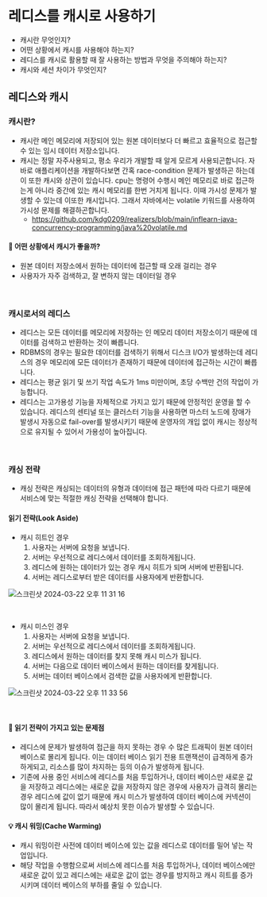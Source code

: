 # 레디스를 캐시로 사용하기

- 캐시란 무엇인지?
- 어떤 상황에서 캐시를 사용해야 하는지?
- 레디스를 캐시로 활용할 때 잘 사용하는 방법과 무엇을 주의해야 하는지?
- 캐시와 세션 차이가 무엇인지?

## 레디스와 캐시

### 캐시란?

- 캐시란 메인 메모리에 저장되어 있는 원본 데이터보다 더 빠르고 효율적으로 접근할 수 있는 임시 데이터 저장소입니다.
- 캐시는 정말 자주사용되고, 평소 우리가 개발할 때 알게 모르게 사용되곤합니다. 자바로 애플리케이션을 개발하다보면 간혹 race-condition 문제가 발생하곤 하는데 이 또한 캐시와 상관이 있습니다.
  cpu는 명령어 수행시 메인 메모리로 바로 접근하는게 아니라 중간에 있는 캐시 메모리를 한번 거치게 됩니다. 이때 가시성 문제가 발생할 수 있는데 이또한 캐시입니다. 그래서 자바에서는 volatile 키워드를 사용하여 가시성 문제를 해결하곤합니다.
  - https://github.com/kdg0209/realizers/blob/main/inflearn-java-concurrency-programming/java%20volatile.md
 
#### 🤔 어떤 상황에서 캐시가 좋을까?

- 원본 데이터 저장소에서 원하는 데이터에 접근할 때 오래 걸리는 경우
- 사용자가 자주 검색하고, 잘 변하지 않는 데이터일 경우

<br>

### 캐시로서의 레디스

- 레디스는 모든 데이터를 메모리에 저장하는 인 메모리 데이터 저장소이기 때문에 데이터를 검색하고 반환하는 것이 빠릅니다.
- RDBMS의 경우는 필요한 데이터를 검색하기 위해서 디스크 I/O가 발생하는데 레디스의 경우 메모리에 모든 데이터가 존재하기 때문에 데이터에 접근하는 시간이 빠릅니다.
- 레디스는 평균 읽기 및 쓰기 작업 속도가 1ms 미만이며, 초당 수백만 건의 작업이 가능합니다.
- 레디스는 고가용성 기능을 자체적으로 가지고 있기 때문에 안정적인 운영을 할 수 있습니다. 레디스의 센티널 또는 클러스터 기능을 사용하면 마스터 노드에 장애가 발생시 자동으로 fail-over를 발생시키기 때문에 운영자의 개입 없이 캐시는 정상적으로 유지될 수 있어서 가용성이 높아집니다.

<br>

### 캐싱 전략

- 캐싱 전략은 캐싱되는 데이터의 유형과 데이터에 접근 패턴에 따라 다르기 때문에 서비스에 맞는 적절한 캐싱 전략을 선택해야 합니다.

#### 읽기 전략(Look Aside)

- 캐시 히트인 경우
  1. 사용자는 서버에 요청을 보냅니다.
  2. 서버는 우선적으로 레디스에서 데이터를 조회하게됩니다.
  3. 레디스에 원하는 데이터가 있는 경우 캐시 히트가 되며 서버에 반환됩니다.
  4. 서버는 레디스로부터 받은 데이터를 사용자에게 반환합니다.

![스크린샷 2024-03-22 오후 11 31 16](https://github.com/kdg0209/realizers/assets/80187200/840e396e-dad2-4b6b-9f03-cf09e92d0dad)

<br>

- 캐시 미스인 경우
  1. 사용자는 서버에 요청을 보냅니다.
  2. 서버는 우선적으로 레디스에서 데이터를 조회하게됩니다.
  3. 레디스에서 원하는 데이터를 찾지 못해 캐시 미스가 됩니다.
  4. 서버는 다음으로 데이터 베이스에서 원하는 데이터를 찾게됩니다.
  5. 서버는 데이터 베이스에서 검색한 값을 사용자에게 반환합니다.

![스크린샷 2024-03-22 오후 11 33 56](https://github.com/kdg0209/realizers/assets/80187200/6a171277-78c4-4485-9ec8-e1282a236dc2)

<br>

#### 🧨 읽기 전략이 가지고 있는 문제점

- 레디스에 문제가 발생하여 접근을 하지 못하는 경우 수 많은 트래픽이 원본 데이터 베이스로 몰리게 됩니다. 이는 데이터 베이스 읽기 전용 트랜잭션이 급격하게 증가하게되고, 리소스를 많이 차지하는 등의 이슈가 발생하게 됩니다.
- 기존에 사용 중인 서비스에 레디스를 처음 투입하거나, 데이터 베이스만 새로운 값을 저장하고 레디스에는 새로운 값을 저장하지 않은 경우에 사용자가 급격히 몰리는 경우 레디스에 값이 없기 때문에 캐시 미스가 발생하여 데이터 베이스에 커넥션이 많이 몰리게 됩니다. 따라서 예상치 못한 이슈가 발생할 수 있습니다.

#### 💡 캐시 워밍(Cache Warming)

- 캐시 워밍이란 사전에 데이터 베이스에 있는 값을 레디스로 데이터를 밀어 넣는 작업입니다.
- 해당 작업을 수행함으로써 서비스에 레디스를 처음 투입하거나, 데이터 베이스에만 새로운 값이 있고 레디스에는 새로운 값이 없는 경우를 방지하고 캐시 히트를 증가시키며 데이터 베이스의 부하를 줄일 수 있습니다.


